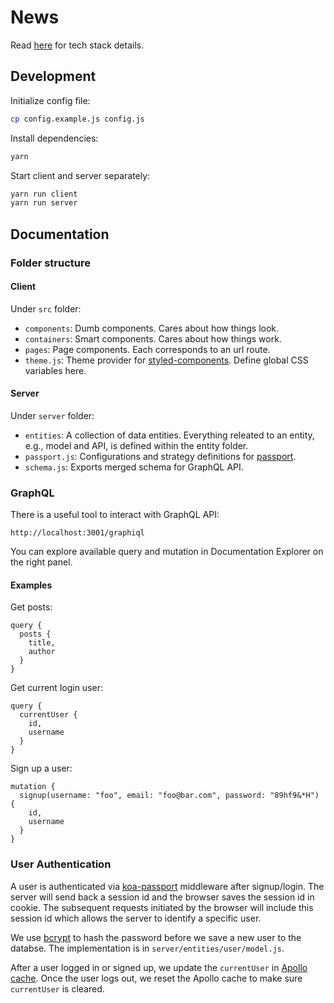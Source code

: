 # News

Read [here](https://github.com/block-dog/news/issues/1) for tech stack details.

## Development

Initialize config file:

```bash
cp config.example.js config.js
```

Install dependencies:

```bash
yarn
```

Start client and server separately:

```bash
yarn run client
yarn run server
```

## Documentation

### Folder structure

#### Client

Under `src` folder:

- `components`: Dumb components. Cares about how things look.
- `containers`: Smart components. Cares about how things work.
- `pages`: Page components. Each corresponds to an url route.
- `theme.js`: Theme provider for [styled-components](https://www.styled-components.com/). Define global CSS variables here.

#### Server

Under `server` folder:

- `entities`: A collection of data entities. Everything releated to an entity, e.g., model and API, is defined within the entity folder.
- `passport.js`: Configurations and strategy definitions for [passport](http://www.passportjs.org/).
- `schema.js`: Exports merged schema for GraphQL API.

### GraphQL

There is a useful tool to interact with GraphQL API:

`http://localhost:3001/graphiql`

You can explore available query and mutation in Documentation Explorer on the right panel.

#### Examples

Get posts:

```
query {
  posts {
    title,
    author
  }
}
```

Get current login user:

```
query {
  currentUser {
    id,
    username
  }
}
```

Sign up a user:

```
mutation {
  signup(username: "foo", email: "foo@bar.com", password: "89hf9&*H") {
    id,
    username
  }
}
```

### User Authentication

A user is authenticated via [koa-passport](https://github.com/rkusa/koa-passport) middleware after signup/login. The server will send back a session id and the browser saves the session id in cookie. The subsequent requests initiated by the browser will include this session id which allows the server to identify a specific user.

We use [bcrypt](https://github.com/kelektiv/node.bcrypt.js) to hash the password before we save a new user to the databse. The implementation is in `server/entities/user/model.js`.

After a user logged in or signed up, we update the `currentUser` in [Apollo cache](https://www.apollographql.com/docs/react/essentials/mutations.html#update). Once the user logs out, we reset the Apollo cache to make sure `currentUser` is cleared.